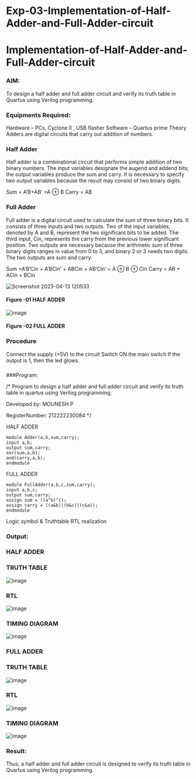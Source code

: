 # Exp-03-Implementation-of-Half-Adder-and-Full-Adder-circuit

# Implementation-of-Half-Adder-and-Full-Adder-circuit

### AIM:
To design a half adder and full adder circuit and verify its truth table in Quartus using Verilog programming.

### Equipments Required:
Hardware – PCs, Cyclone II , USB flasher
Software – Quartus prime
Theory
Adders are digital circuits that carry out addition of numbers.

### Half Adder
Half adder is a combinational circuit that performs simple addition of two binary numbers. The input variables designate the augend and addend bits; the output variables produce the sum and carry. It is necessary to specify two output variables because the result may consist of two binary digits.

Sum = A’B+AB’ =A ⊕ B Carry = AB

### Full Adder
Full adder is a digital circuit used to calculate the sum of three binary bits. It consists of three inputs and two outputs. Two of the input variables, denoted by A and B, represent the two significant bits to be added. The third input, Cin, represents the carry from the previous lower significant position. Two outputs are necessary because the arithmetic sum of three binary digits ranges in value from 0 to 3, and binary 2 or 3 needs two digits. The two outputs are sum and carry.

Sum =A’B’Cin + A’BCin’ + ABCin + AB’Cin’ = A ⊕ B ⊕ Cin Carry = AB + ACin + BCin

 ![Screenshot 2023-04-13 120533](https://user-images.githubusercontent.com/121609342/231674369-094a0734-d10c-4dcf-b954-8e662f0fe8a7.png)


#### Figure -01 HALF ADDER 


![image](https://user-images.githubusercontent.com/121609342/231674533-c46acd9e-9fe4-476d-82e5-136a97defce6.png)

#### Figure -02 FULL ADDER 

### Procedure

Connect the supply (+5V) to the circuit
Switch ON the main switch
If the output is 1, then the led glows.
### 

###Program:

/*
Program to design a half adder and full adder circuit and verify its truth table in quartus using Verilog programming.

Developed by: MOUNESH P

RegisterNumber: 212222230084
*/

HALF ADDER
```
module Adder(a,b,sum,carry);
input a,b;
output sum,carry;
xor(sum,a,b);
and(carry,a,b);
endmodule 
```
FULL ADDER
```
module FullAdder(a,b,c,sum,carry);
input a,b,c;
output sum,carry;
assign sum = ((a^b)^c);
assign carry = ((a&b)|(b&c)|(c&a));
endmodule 
 ```
Logic symbol & Truthtable
RTL realization

### Output:

### HALF ADDER

### TRUTH TABLE 
![image](https://user-images.githubusercontent.com/121609342/231674977-5adf488c-1388-4753-9512-7cfc868a3c59.png)

### RTL
![image](https://user-images.githubusercontent.com/121609342/231675013-160477f4-cb65-4eef-aa91-95bfd6a68db4.png)

### TIMING DIAGRAM
![image](https://user-images.githubusercontent.com/121609342/231675060-300f1038-14df-428b-bb5b-17150c820851.png)

### FULL ADDER

### TRUTH TABLE 
![image](https://user-images.githubusercontent.com/121609342/231675144-d70b786b-690e-4ffd-9ad5-7a54097c5cc5.png)

### RTL
![image](https://user-images.githubusercontent.com/121609342/231675204-a0e69240-1e04-443e-80f0-04666b2df148.png)

### TIMING DIAGRAM
![image](https://user-images.githubusercontent.com/121609342/231675257-9c1fb508-68a8-4ef7-905e-aeb6fa6881f9.png)



### Result:
Thus, a half adder and full adder circuit is designed to verify its truth table in Quartus using Verilog programming.
